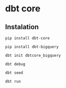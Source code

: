 # dbt core

## Instalation

```
pip install dbt-core
```

```
pip install dbt-bigquery
```

```
dbt init dbtcore_bigquery
```

```
dbt debug
```

```
dbt seed
```

```
dbt run
```
